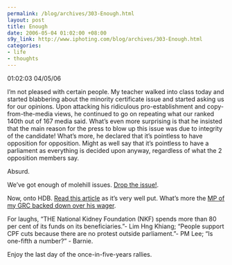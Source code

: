 ```yaml
--- 
permalink: /blog/archives/303-Enough.html
layout: post
title: Enough
date: 2006-05-04 01:02:00 +08:00
s9y_link: http://www.iphoting.com/blog/archives/303-Enough.html
categories: 
- life
- thoughts
---
```

<p class="whiteline"><p>01:02:03 04/05/06</p>
</p><p class="whiteline"><p>I&#8217;m not pleased with certain people. My teacher walked into class today and started blabbering about the minority certificate issue and started asking us for our opinions. Upon attacking his ridiculous pro-establishment and copy-from-the-media views, he continued to go on repeating what our ranked 140th out of 167 media said. What&#8217;s even more surprising is that he insisted that the main reason for the press to blow up this issue was due to integrity of the candidate! What&#8217;s more, he declared that it&#8217;s pointless to have opposition for opposition. Might as well say that it&#8217;s pointless to have a parliament as everything is decided upon anyway, regardless of what the 2 opposition members say.</p>
</p><p class="whiteline"><p>Absurd.</p>
</p><p class="whiteline"><p>We&#8217;ve got enough of molehill issues. <a onclick="_gaq.push(['_trackPageview', '/extlink/www.mrbrown.com/blog/2006/05/browncast_the_p.html']);"  href="http://www.mrbrown.com/blog/2006/05/browncast_the_p.html"><u>Drop</u> the issue!</a>.</p>
</p><p class="whiteline"><p>Now, onto HDB. <a onclick="_gaq.push(['_trackPageview', '/extlink/singaporeelection.blogspot.com/2006/05/how-hdb-flats-are-priced.html']);"  href="http://singaporeelection.blogspot.com/2006/05/how-hdb-flats-are-priced.html">Read this article</a> as it&#8217;s very well put. What&#8217;s more the <a onclick="_gaq.push(['_trackPageview', '/extlink/www.channelnewsasia.com/stories/singaporelocalnews/view/206132/1/.html']);"  href="http://www.channelnewsasia.com/stories/singaporelocalnews/view/206132/1/.html">MP of my GRC backed down over his wager</a>.</p>
</p><p class="whiteline"><p>For laughs, &#8220;THE National Kidney Foundation (NKF) spends more than 80 per cent of its funds on its beneficiaries.&#8221;- Lim Hng Khiang; &#8220;People support CPF cuts because there are no protest outside parliament.&#8221;- PM Lee; &#8220;Is one-fifth a number?&#8221; - Barnie.</p>
</p><p class="break"><p>Enjoy the last day of the once-in-five-years rallies.</p></p>
